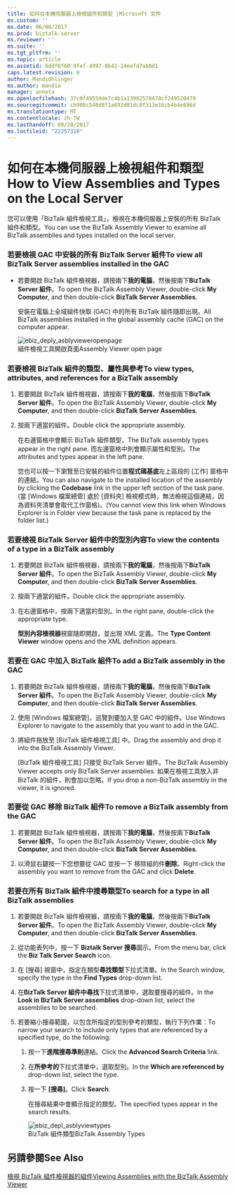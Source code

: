 ```yaml
---
title: 如何在本機伺服器上檢視組件和類型 |Microsoft 文件
ms.custom: ''
ms.date: 06/08/2017
ms.prod: biztalk-server
ms.reviewer: ''
ms.suite: ''
ms.tgt_pltfrm: ''
ms.topic: article
ms.assetid: 6ddf6f60-9fef-4997-8b42-24eefd7ab0d1
caps.latest.revision: 8
author: MandiOhlinger
ms.author: mandia
manager: anneta
ms.openlocfilehash: 37c0f49559de7c4b1a13982578478cf249520479
ms.sourcegitcommit: cb908c540d8f1a692d01dc8f313e16cb4b4e696d
ms.translationtype: MT
ms.contentlocale: zh-TW
ms.lasthandoff: 09/20/2017
ms.locfileid: "22257318"
---
```

# <a name="how-to-view-assemblies-and-types-on-the-local-server"></a><span data-ttu-id="06a43-102">如何在本機伺服器上檢視組件和類型</span><span class="sxs-lookup"><span data-stu-id="06a43-102">How to View Assemblies and Types on the Local Server</span></span>
<span data-ttu-id="06a43-103">您可以使用「BizTalk 組件檢視工具」，檢視在本機伺服器上安裝的所有 BizTalk 組件和類型。</span><span class="sxs-lookup"><span data-stu-id="06a43-103">You can use the BizTalk Assembly Viewer to examine all BizTalk assemblies and types installed on the local server.</span></span>  
  
### <a name="to-view-all-biztalk-server-assemblies-installed-in-the-gac"></a><span data-ttu-id="06a43-104">若要檢視 GAC 中安裝的所有 BizTalk Server 組件</span><span class="sxs-lookup"><span data-stu-id="06a43-104">To view all BizTalk Server assemblies installed in the GAC</span></span>  
  
-   <span data-ttu-id="06a43-105">若要開啟 BizTalk 組件檢視器，請按兩下**我的電腦**，然後按兩下**BizTalk Server 組件**。</span><span class="sxs-lookup"><span data-stu-id="06a43-105">To open the BizTalk Assembly Viewer, double-click **My Computer**, and then double-click **BizTalk Server Assemblies**.</span></span>  
  
     <span data-ttu-id="06a43-106">安裝在電腦上全域組件快取 (GAC) 中的所有 BizTalk 組件隨即出現。</span><span class="sxs-lookup"><span data-stu-id="06a43-106">All BizTalk assemblies installed in the global assembly cache (GAC) on the computer appear.</span></span>  
  
     ![](../core/media/ebiz-deply-asblyvieweropenpage.gif "ebiz_deply_asblyvieweropenpage")  
<span data-ttu-id="06a43-107">組件檢視工具開啟頁面</span><span class="sxs-lookup"><span data-stu-id="06a43-107">Assembly Viewer open page</span></span>  
  
### <a name="to-view-types-attributes-and-references-for-a-biztalk-assembly"></a><span data-ttu-id="06a43-108">若要檢視 BizTalk 組件的類型、屬性與參考</span><span class="sxs-lookup"><span data-stu-id="06a43-108">To view types, attributes, and references for a BizTalk assembly</span></span>  
  
1.  <span data-ttu-id="06a43-109">若要開啟 BizTalk 組件檢視器，請按兩下**我的電腦**，然後按兩下**BizTalk Server 組件**。</span><span class="sxs-lookup"><span data-stu-id="06a43-109">To open the BizTalk Assembly Viewer, double-click **My Computer**, and then double-click **BizTalk Server Assemblies**.</span></span>  
  
2.  <span data-ttu-id="06a43-110">按兩下適當的組件。</span><span class="sxs-lookup"><span data-stu-id="06a43-110">Double click the appropriate assembly.</span></span>  
  
     <span data-ttu-id="06a43-111">在右邊窗格中會顯示 BizTalk 組件類型，</span><span class="sxs-lookup"><span data-stu-id="06a43-111">The BizTalk assembly types appear in the right pane.</span></span> <span data-ttu-id="06a43-112">而左邊窗格中則會顯示屬性和型別。</span><span class="sxs-lookup"><span data-stu-id="06a43-112">The attributes and types appear in the left pane.</span></span>  
  
     <span data-ttu-id="06a43-113">您也可以按一下瀏覽至已安裝的組件位置**程式碼基底**左上區段的 [工作] 窗格中的連結。</span><span class="sxs-lookup"><span data-stu-id="06a43-113">You can also navigate to the installed location of the assembly by clicking the **Codebase** link in the upper left section of the task pane.</span></span> <span data-ttu-id="06a43-114">(當 [Windows 檔案總管] 處於 [資料夾] 檢視模式時，無法檢視這個連結，因為資料夾清單會取代工作窗格)。</span><span class="sxs-lookup"><span data-stu-id="06a43-114">(You cannot view this link when Windows Explorer is in Folder view because the task pane is replaced by the folder list.)</span></span>  
  
### <a name="to-view-the-contents-of-a-type-in-a-biztalk-assembly"></a><span data-ttu-id="06a43-115">若要檢視 BizTalk Server 組件中的型別內容</span><span class="sxs-lookup"><span data-stu-id="06a43-115">To view the contents of a type in a BizTalk assembly</span></span>  
  
1.  <span data-ttu-id="06a43-116">若要開啟 BizTalk 組件檢視器，請按兩下**我的電腦**，然後按兩下**BizTalk Server 組件**。</span><span class="sxs-lookup"><span data-stu-id="06a43-116">To open the BizTalk Assembly Viewer, double-click **My Computer**, and then double-click **BizTalk Server Assemblies**.</span></span>  
  
2.  <span data-ttu-id="06a43-117">按兩下適當的組件。</span><span class="sxs-lookup"><span data-stu-id="06a43-117">Double click the appropriate assembly.</span></span>  
  
3.  <span data-ttu-id="06a43-118">在右邊窗格中，按兩下適當的型別。</span><span class="sxs-lookup"><span data-stu-id="06a43-118">In the right pane, double-click the appropriate type.</span></span>  
  
     <span data-ttu-id="06a43-119">**型別內容檢視器**視窗隨即開啟，並出現 XML 定義。</span><span class="sxs-lookup"><span data-stu-id="06a43-119">The **Type Content Viewer** window opens and the XML definition appears.</span></span>  
  
### <a name="to-add-a-biztalk-assembly-in-the-gac"></a><span data-ttu-id="06a43-120">若要在 GAC 中加入 BizTalk 組件</span><span class="sxs-lookup"><span data-stu-id="06a43-120">To add a BizTalk assembly in the GAC</span></span>  
  
1.  <span data-ttu-id="06a43-121">若要開啟 BizTalk 組件檢視器，請按兩下**我的電腦**，然後按兩下**BizTalk Server 組件**。</span><span class="sxs-lookup"><span data-stu-id="06a43-121">To open the BizTalk Assembly Viewer, double-click **My Computer**, and then double-click **BizTalk Server Assemblies**.</span></span>  
  
2.  <span data-ttu-id="06a43-122">使用 [Windows 檔案總管]，巡覽到要加入至 GAC 中的組件。</span><span class="sxs-lookup"><span data-stu-id="06a43-122">Use Windows Explorer to navigate to the assembly that you want to add in the GAC.</span></span>  
  
3.  <span data-ttu-id="06a43-123">將組件拖放至 [BizTalk 組件檢視工具] 中。</span><span class="sxs-lookup"><span data-stu-id="06a43-123">Drag the assembly and drop it into the BizTalk Assembly Viewer.</span></span>  
  
     <span data-ttu-id="06a43-124">[BizTalk 組件檢視工具] 只接受 BizTalk Server 組件。</span><span class="sxs-lookup"><span data-stu-id="06a43-124">The BizTalk Assembly Viewer accepts only BizTalk Server assemblies.</span></span> <span data-ttu-id="06a43-125">如果在檢視工具放入非 BizTalk 的組件，則會加以忽略。</span><span class="sxs-lookup"><span data-stu-id="06a43-125">If you drop a non-BizTalk assembly in the viewer, it is ignored.</span></span>  
  
### <a name="to-remove-a-biztalk-assembly-from-the-gac"></a><span data-ttu-id="06a43-126">若要從 GAC 移除 BizTalk 組件</span><span class="sxs-lookup"><span data-stu-id="06a43-126">To remove a BizTalk assembly from the GAC</span></span>  
  
1.  <span data-ttu-id="06a43-127">若要開啟 BizTalk 組件檢視器，請按兩下**我的電腦**，然後按兩下**BizTalk Server 組件**。</span><span class="sxs-lookup"><span data-stu-id="06a43-127">To open the BizTalk Assembly Viewer, double-click **My Computer**, and then double-click **BizTalk Server Assemblies**.</span></span>  
  
2.  <span data-ttu-id="06a43-128">以滑鼠右鍵按一下您想要從 GAC 並按一下 移除組的件**刪除**。</span><span class="sxs-lookup"><span data-stu-id="06a43-128">Right-click the assembly you want to remove from the GAC and click **Delete**.</span></span>  
  
### <a name="to-search-for-a-type-in-all-biztalk-assemblies"></a><span data-ttu-id="06a43-129">若要在所有 BizTalk 組件中搜尋類型</span><span class="sxs-lookup"><span data-stu-id="06a43-129">To search for a type in all BizTalk assemblies</span></span>  
  
1.  <span data-ttu-id="06a43-130">若要開啟 BizTalk 組件檢視器，請按兩下**我的電腦**，然後按兩下**BizTalk Server 組件**。</span><span class="sxs-lookup"><span data-stu-id="06a43-130">To open the BizTalk Assembly Viewer, double-click **My Computer**, and then double-click **BizTalk Server Assemblies**.</span></span>  
  
2.  <span data-ttu-id="06a43-131">從功能表列中，按一下  **Biztalk Server 搜尋**圖示。</span><span class="sxs-lookup"><span data-stu-id="06a43-131">From the menu bar, click the **Biz Talk Server Search** icon.</span></span>  
  
3.  <span data-ttu-id="06a43-132">在 [搜尋] 視窗中，指定在類型**尋找類型**下拉式清單。</span><span class="sxs-lookup"><span data-stu-id="06a43-132">In the Search window, specify the type in the **Find Types** drop-down list.</span></span>  
  
4.  <span data-ttu-id="06a43-133">在**BizTalk Server 組件中尋找**下拉式清單中，選取要搜尋的組件。</span><span class="sxs-lookup"><span data-stu-id="06a43-133">In the **Look in BizTalk Server assemblies** drop-down list, select the assemblies to be searched.</span></span>  
  
5.  <span data-ttu-id="06a43-134">若要縮小搜尋範圍，以包含所指定的型別參考的類型，執行下列作業：</span><span class="sxs-lookup"><span data-stu-id="06a43-134">To narrow your search to include only types that are referenced by a specified type, do the following:</span></span>  
  
    1.  <span data-ttu-id="06a43-135">按一下**進階搜尋準則**連結。</span><span class="sxs-lookup"><span data-stu-id="06a43-135">Click the **Advanced Search Criteria** link.</span></span>  
  
    2.  <span data-ttu-id="06a43-136">在**所參考的**下拉式清單中，選取型別。</span><span class="sxs-lookup"><span data-stu-id="06a43-136">In the **Which are referenced by** drop-down list, select the type.</span></span>  
  
    3.  <span data-ttu-id="06a43-137">按一下 **[搜尋]**。</span><span class="sxs-lookup"><span data-stu-id="06a43-137">Click **Search**.</span></span>  
  
         <span data-ttu-id="06a43-138">在搜尋結果中會顯示指定的類型。</span><span class="sxs-lookup"><span data-stu-id="06a43-138">The specified types appear in the search results.</span></span>  
  
         ![](../core/media/ebiz-depl-asblyviewtypes.gif "ebiz_depl_asblyviewtypes")  
<span data-ttu-id="06a43-139">BizTalk 組件類型</span><span class="sxs-lookup"><span data-stu-id="06a43-139">BizTalk Assembly Types</span></span>  
  
## <a name="see-also"></a><span data-ttu-id="06a43-140">另請參閱</span><span class="sxs-lookup"><span data-stu-id="06a43-140">See Also</span></span>  
 [<span data-ttu-id="06a43-141">檢視 BizTalk 組件檢視器的組件</span><span class="sxs-lookup"><span data-stu-id="06a43-141">Viewing Assemblies with the BizTalk Assembly Viewer</span></span>](../core/viewing-assemblies-with-the-biztalk-assembly-viewer.md)